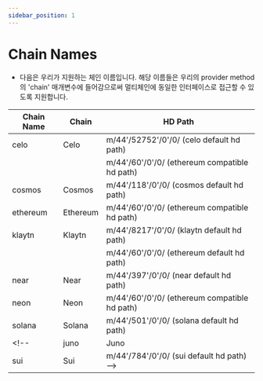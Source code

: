```yaml
---
sidebar_position: 1
---
```


# Chain Names
* 다음은 우리가 지원하는 체인 이름입니다. 해당 이름들은 우리의 provider method의 'chain' 매개변수에 들어감으로써 멀티체인에 동일한 인터페이스로 접근할 수 있도록 지원합니다.

| Chain Name | Chain    | HD Path  |
|------------|----------|----------|
| celo       | Celo     | m/44'/52752'/0'/0/ (celo default hd path)|
|            |          | m/44'/60'/0'/0/ (ethereum compatible hd path)
| cosmos     | Cosmos   | m/44'/118'/0'/0/ (cosmos default hd path) |
| ethereum   | Ethereum | m/44'/60'/0'/0/ (ethereum compatible hd path) |
| klaytn     | Klaytn   | m/44'/8217'/0'/0/ (klaytn default hd path)|
|            |          | m/44'/60'/0'/0/ (ethereum default hd path)
| near       | Near     | m/44'/397'/0'/0/ (near default hd path)
| neon       | Neon     | m/44'/60'/0'/0/ (ethereum compatible hd path)
| solana     | Solana   | m/44'/501'/0'/0/ (solana default hd path)
<!-- | juno       | Juno     | m/44'/118'/0'/0/ (cosmos default hd path) |
| sui        | Sui      | m/44'/784'/0'/0/ (sui default hd path) -->